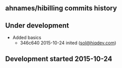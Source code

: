 ahnames/hibilling commits history
---------------------------------

## Under development

- Added basics
    - 346c640 2015-10-24 inited (sol@hiqdev.com)

## Development started 2015-10-24

